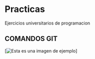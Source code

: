 # Practicas
Ejercicios universitarios de programacion

## COMANDOS GIT
[![Esta es una imagen de ejemplo]([[[https://ejemplo.com/imagen.jpg](https://nodd3r.com/media/blog/Portadas_blog_21.png)https://nodd3r.com/media/blog/Portadas_blog_21.png](https://nodd3r.com/media/blog/Portadas_blog_21.png)https://nodd3r.com/media/blog/Portadas_blog_21.png](https://images.app.goo.gl/e5vsy444Z1docFzr6)https://images.app.goo.gl/e5vsy444Z1docFzr6)]

